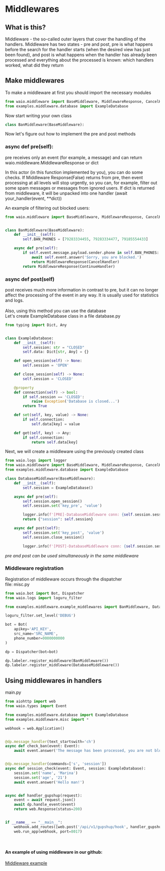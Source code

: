 # Middlewares

## What is this?
Middleware - the so-called outer layers that cover the handling of the handlers. Middleware has two states - pre and post, pre is what happens before the search for the handler starts (when the desired view has just been found), and post is what happens when the handler has already been processed and everything about the processed is known: which handlers worked, what did they return

## Make middlewares
To make a middleware at first you should import the necessary modules
```python
from waio.middleware import BaseMiddleware, MiddlewareResponse, CancelHandler, ContinueHandler
from examples.middleware.database import ExampleDatabase
```

Now start writing your own class
```python
class BanMiddleware(BaseMiddleware):
```

Now let's figure out how to implement the pre and post methods

### async def pre(self):
pre receives only an event (for example, a message) and can return waio.middleware.MiddlewareResponse or dict

In this actor (in this function implemented by you), you can do some checks. If Middleware Response(False) returns from pre, then event processing at all levels will stop urgently, so you can, for example, filter out some spam messages or messages from ignored users. If dict is returned from middleware, it will be unpacked into one handler (await your_handler(event, **dict))

An example of filtering out blocked users:
```python
from waio.middleware import BaseMiddleware, MiddlewareResponse, CancelHandler, ContinueHandler


class BanMiddleware(BaseMiddleware):
    def __init__(self):
        self.BAN_PHONES = [79283334455, 79283334477, 79185554433]

    async def pre(self):
        if self.event.message.payload.sender.phone in self.BAN_PHONES:
            await self.event.answer('Sorry, you are blocked.')
            return MiddlewareResponse(CancelHandler)
        return MiddlewareResponse(ContinueHandler)
```

### async def post(self)

post receives much more information in contrast to pre, but it can no longer affect the processing of the event in any way. It is usually used for statistics and logs. <br>
<br>
Also, using this method you can use the database <br>
Let's create ExampleDatabase class in a file database.py
```python
from typing import Dict, Any


class ExampleDatabase:
    def __init__(self):
        self.session: str = "CLOSED"
        self.data: Dict[str, Any] = {}

    def open_session(self) -> None:
        self.session = 'OPEN'

    def close_session(self) -> None:
        self.session = 'CLOSED'

    @property
    def connection(self) -> bool:
        if self.session == 'CLOSED':
            raise Exception('Database is closed...')
        return True

    def set(self, key, value) -> None:
        if self.connection:
            self.data[key] = value

    def get(self, key) -> Any:
        if self.connection:
            return self.data[key]
```
Next, we will create a middleware using the previously created class
```python
from waio.logs import logger
from waio.middleware import BaseMiddleware, MiddlewareResponse, CancelHandler, ContinueHandler
from examples.middleware.database import ExampleDatabase

class DatabaseMiddleware(BaseMiddleware):
    def __init__(self):
        self.session = ExampleDatabase()

    async def pre(self):
        self.session.open_session()
        self.session.set('key_pre', 'value')

        logger.info(f'[PRE]-DatabaseMiddleware conn: {self.session.session} values: {self.session.data}')
        return {"session": self.session}

    async def post(self):
        self.session.set('key_post', 'value')
        self.session.close_session()

        logger.info(f'[POST]-DatabaseMiddleware conn: {self.session.session} values: {self.session.data}')
```

_pre and post can be used simultaneously in the same middleware_

### Middleware registration

Registration of middleware occurs through the dispatcher <br>
file: misc.py
```python
from waio.bot import Bot, Dispatcher
from waio.logs import loguru_filter

from examples.middleware.example_middlewares import BanMiddleware, DatabaseMiddleware

loguru_filter.set_level('DEBUG')

bot = Bot(
    apikey='API_KEY',
    src_name='SRC_NAME',
    phone_number=0000000000
)

dp = Dispatcher(bot=bot)

dp.labeler.register_middleware(BanMiddleware())
dp.labeler.register_middleware(DatabaseMiddleware())
```

## Using middlewares in handlers
main.py
```python
from aiohttp import web
from waio.types import Event

from examples.middleware.database import ExampleDatabase
from examples.middleware.misc import *

webhook = web.Application()


@dp.message_handler(text_startswith='ch')
async def check_ban(event: Event):
    await event.answer('The message has been processed, you are not blocked.')


@dp.message_handler(commands=['s', 'session'])
async def session_check(event: Event, session: ExampleDatabase):
    session.set('name', 'Marina')
    session.set('age', '21')
    await event.answer('Hello man!')


async def handler_gupshup(request):
    event = await request.json()
    await dp.handle_event(event)
    return web.Response(status=200)


if __name__ == "__main__":
    webhook.add_routes([web.post('/api/v1/gupshup/hook', handler_gupshup)])
    web.run_app(webhook, port=8017)
```
<br>

#### An example of using middleware in our github:
<a href="https://github.com/dotX12/waio/tree/master/examples/middleware">Middleware example</a>
